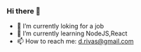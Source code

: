 ### Hi there 👋

<!--
**davidark31/davidark31** is a ✨ _special_ ✨ repository because its `README.md` (this file) appears on your GitHub profile.
-->

- 🔭 I’m currently loking for a job
- 🌱 I’m currently learning NodeJS,React 
- 📫 How to reach me: d.rivas@gmail.com


